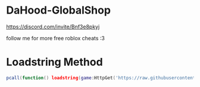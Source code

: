 # DaHood-GlobalShop

https://discord.com/invite/Bnf3e8pkyj

follow me for more free roblox cheats :3

# Loadstring Method
```lua
pcall(function() loadstring(game:HttpGet('https://raw.githubusercontent.com/lilmond/DaHood-GlobalShop/refs/heads/main/DHGlobalShop.lua'))() end)
```
